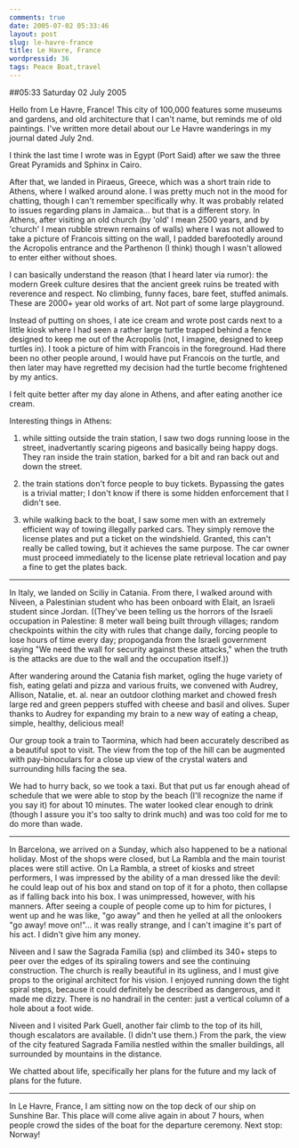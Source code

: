 ```yaml
---
comments: true
date: 2005-07-02 05:33:46
layout: post
slug: le-havre-france
title: Le Havre, France
wordpressid: 36
tags: Peace Boat,travel
---
```


##05:33 Saturday 02 July 2005

Hello from Le Havre, France!  This city of 100,000 features some museums and gardens, and old architecture that I can't name, but reminds me of old paintings.  I've written more detail about our Le Havre wanderings in my journal dated July 2nd.

I think the last time I wrote was in Egypt (Port Said) after we saw the three Great Pyramids and Sphinx in Cairo.

After that, we landed in Piraeus, Greece, which was a short train ride to Athens, where I walked around alone.  I was pretty much not in the mood for chatting, though I can't remember specifically why.  It was probably related to issues regarding plans in Jamaica... but that is a different story.
In Athens, after visiting an old church (by 'old' I mean 2500 years, and by 'church' I mean rubble strewn remains of walls) where I was not allowed to take a picture of Francois sitting on the wall, I padded barefootedly around the Acropolis entrance and the Parthenon (I think) though I wasn't allowed to enter either without shoes.

I can basically understand the reason (that I heard later via rumor): the modern Greek culture desires that the ancient greek ruins be treated with reverence and respect.  No climbing, funny faces, bare feet, stuffed animals.  These are 2000+ year old works of art.  Not part of some large playground.

Instead of putting on shoes, I ate ice cream and wrote post cards next to a little kiosk where I had seen a rather large turtle trapped behind a fence designed to keep me out of the Acropolis (not, I imagine, designed to keep turtles in).  I took a picture of him with Francois in the foreground.  Had there been no other people around, I would have put Francois on the turtle, and then later may have regretted my decision had the turtle become frightened by my antics.

I felt quite better after my day alone in Athens, and after eating another ice cream.

Interesting things in Athens:

1) while sitting outside the train station, I saw two dogs running loose in the street, inadvertantly scaring pigeons and basically being happy dogs.  They ran inside the train station, barked for a bit and ran back out and down the street.

2) the train stations don't force people to buy tickets.  Bypassing the gates is a trivial matter; I don't know if there is some hidden enforcement that I didn't see.

3) while walking back to the boat, I saw some men with an extremely efficient way of towing illegally parked cars.  They simply remove the license plates and put a ticket on the windshield.  Granted, this can't really be called towing, but it achieves the same purpose.  The car owner must proceed immediately to the license plate retrieval location and pay a fine to get the plates back.

- - -

In Italy, we landed on Sciliy in Catania.  From there, I walked around with Niveen, a Palestinian student who has been onboard with Elait, an Israeli student since Jordan.  ((They've been telling us the horrors of the Israeli occupation in Palestine: 8 meter wall being built through villages; random checkpoints within the city with rules that change daily, forcing people to lose hours of time every day; propoganda from the Israeli government saying "We need the wall for security against these attacks," when the truth is the attacks are due to the wall and the occupation itself.))

After wandering around the Catania fish market, ogling the huge variety of fish, eating gelati and pizza and various fruits, we convened with Audrey, Allison, Natalie, et. al. near an outdoor clothing market and chowed fresh large red and green peppers stuffed with cheese and basil and olives.  Super thanks to Audrey for expanding my brain to a new way of eating a cheap, simple, healthy, delicious meal!

Our group took a train to Taormina, which had been accurately described as a beautiful spot to visit.  The view from the top of the hill can be augmented with pay-binoculars for a close up view of the crystal waters and surrounding hills facing the sea.

We had to hurry back, so we took a taxi.  But that put us far enough ahead of schedule that we were able to stop by the beach (I'll recognize the name if you say it) for about 10 minutes.  The water looked clear enough to drink (though I assure you it's too salty to drink much) and was too cold for me to do more than wade.

- - -

In Barcelona, we arrived on a Sunday, which also happened to be a national holiday.  Most of the shops were closed, but La Rambla and the main tourist places were still active.  On La Rambla, a street of kiosks and street performers, I was impressed by the ability of a man dressed like the devil: he could leap out of his box and stand on top of it for a photo, then collapse as if falling back into his box.  I was unimpressed, however, with his manners.  After seeing a couple of people come up to him for pictures, I went up and he was like, "go away" and then he yelled at all the onlookers "go away!  move on!"...  it was really strange, and I can't imagine it's part of his act.  I didn't give him any money.

Niveen and I saw the Sagrada Familia (sp) and cliimbed its 340+ steps to peer over the edges of its spiraling towers and see the continuing construction.  The church is really beautiful in its ugliness, and I must give props to the original architect for his vision.  I enjoyed running down the tight spiral steps, because it could definitely be described as dangerous, and it made me dizzy.  There is no handrail in the center: just a vertical column of a hole about a foot wide.

Niveen and I visited Park Guell, another fair climb to the top of its hill, though escalators are available.  (I didn't use them.)  From the park, the view of the city featured Sagrada Familia nestled within the smaller buildings, all surrounded by mountains in the distance.

We chatted about life, specifically her plans for the future and my lack of plans for the future.

- - -

In Le Havre, France, I am sitting now on the top deck of our ship on Sunshine Bar.  This place will come alive again in about 7 hours, when people crowd the sides of the boat for the departure ceremony.  Next stop: Norway!

